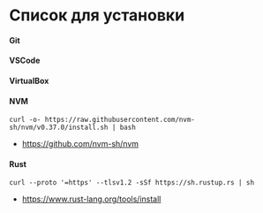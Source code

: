 # Список для установки

#### Git
#### VSCode
#### VirtualBox

#### NVM

```
curl -o- https://raw.githubusercontent.com/nvm-sh/nvm/v0.37.0/install.sh | bash
```

* https://github.com/nvm-sh/nvm

#### Rust

```
curl --proto '=https' --tlsv1.2 -sSf https://sh.rustup.rs | sh
```

* https://www.rust-lang.org/tools/install
